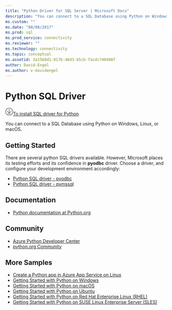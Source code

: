 ```yaml
---
title: "Python Driver for SQL Server | Microsoft Docs"
description: "You can connect to a SQL Database using Python on Windows, Linux, or macOS."
ms.custom: ""
ms.date: "08/08/2017"
ms.prod: sql
ms.prod_service: connectivity
ms.reviewer: ""
ms.technology: connectivity
ms.topic: conceptual
ms.assetid: 3a1568d1-917b-46d3-b5cb-facdc740408f
author: David-Engel
ms.author: v-davidengel
---
```

# Python SQL Driver

![Download-DownArrow-Circled](../../ssms/media/download-icon.png)[To install SQL driver for Python](../sql-connection-libraries.md#anchor-20-drivers-relational-access)

You can connect to a SQL Database using Python on Windows, Linux, or macOS.  
  
## Getting Started  
There are several python SQL drivers available. However, Microsoft places its testing efforts and its confidence in **pyodbc** driver. Choose a driver, and configure your development environment accordingly:
* [Python SQL driver - pyodbc](pyodbc/python-sql-driver-pyodbc.md)
* [Python SQL driver - pymssql](pymssql/python-sql-driver-pymssql.md)
  
## Documentation  
* [Python documentation at Python.org](https://www.python.org/doc/)  
  
## Community  
* [Azure Python Developer Center](https://azure.microsoft.com/develop/python/)  
* [python.org Community](https://www.python.org/community/)  
  
## More Samples  
* [Create a Python app in Azure App Service on Linux](/azure/app-service/containers/quickstart-python?tabs=bash)
* [Getting Started with Python on Windows](https://www.microsoft.com/sql-server/developer-get-started/python/windows/)
* [Getting Started with Python on macOS](https://www.microsoft.com/sql-server/developer-get-started/python/mac/)
* [Getting Started with Python on Ubuntu](https://www.microsoft.com/sql-server/developer-get-started/python/ubuntu/)
* [Getting Started with Python on Red Hat Enterprise Linux (RHEL)](https://www.microsoft.com/sql-server/developer-get-started/python/rhel/)
* [Getting Started with Python on SUSE Linux Enterprise Server (SLES)](https://www.microsoft.com/sql-server/developer-get-started/python/sles/)